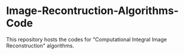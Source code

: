 # Image-Recontruction-Algorithms-Code
This repository hosts the codes for "Computational Integral Image Reconstruction" algorithms. 
